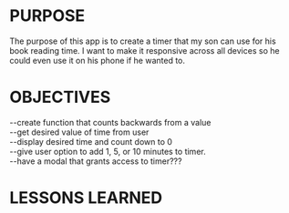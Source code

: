 <h1>PURPOSE</h1>
The purpose of this app is to create a timer that my son can use for his book reading time. I want to make it responsive across all devices so he could even use it on his phone if he wanted to. 

<h1>OBJECTIVES</h1>
--create function that counts backwards from a value
<br>
--get desired value of time from user
<br>
--display desired time and count down to 0
<br>
--give user option to add 1, 5, or 10 minutes to timer.
<br>
--have a modal that grants access to timer???

<h1>LESSONS LEARNED</h1>

